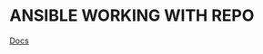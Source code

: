 # ANSIBLE WORKING WITH REPO

[Docs](https://docs.ansible.com/ansible/latest/user_guide/intro_inventory.html)







































